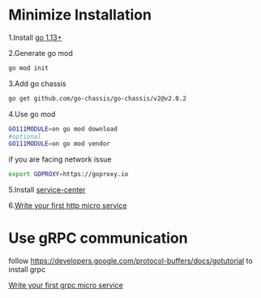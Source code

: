 Minimize Installation
=====
1.Install [go 1.13+](https://golang.org/doc/install) 

2.Generate go mod
```bash
go mod init
```
3.Add go chassis 
```bash
go get github.com/go-chassis/go-chassis/v2@v2.0.2
```

4.Use go mod
```bash
GO111MODULE=on go mod download
#optional
GO111MODULE=on go mod vendor
```

if you are facing network issue 
```bash
export GOPROXY=https://goproxy.io
```
5.Install [service-center](https://service-center.readthedocs.io/en/latest/get-started/install.html)

6.[Write your first http micro service](https://go-chassis.readthedocs.io/getstarted/writing-rest.html)


Use gRPC communication
===================
follow https://developers.google.com/protocol-buffers/docs/gotutorial to install grpc 

[Write your first grpc micro service](https://go-chassis.readthedocs.io//getstarted/writing-rpc.html)
